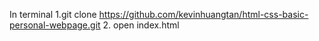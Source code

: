In terminal
1.git clone https://github.com/kevinhuangtan/html-css-basic-personal-webpage.git
2. open index.html
